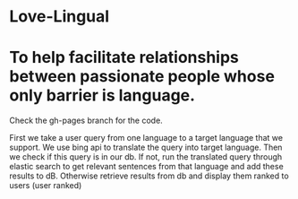 # Love-Lingual
# To help facilitate relationships between passionate people whose only barrier is language.
Check the gh-pages branch for the code.

First we take a user query from one language to a target language that we support. We use bing api to translate the query into target language. Then we check if this query is in our db. If not, run the translated query through elastic search to get relevant sentences from that language and add these results to dB. Otherwise retrieve results from db and display them ranked to users (user ranked) 
